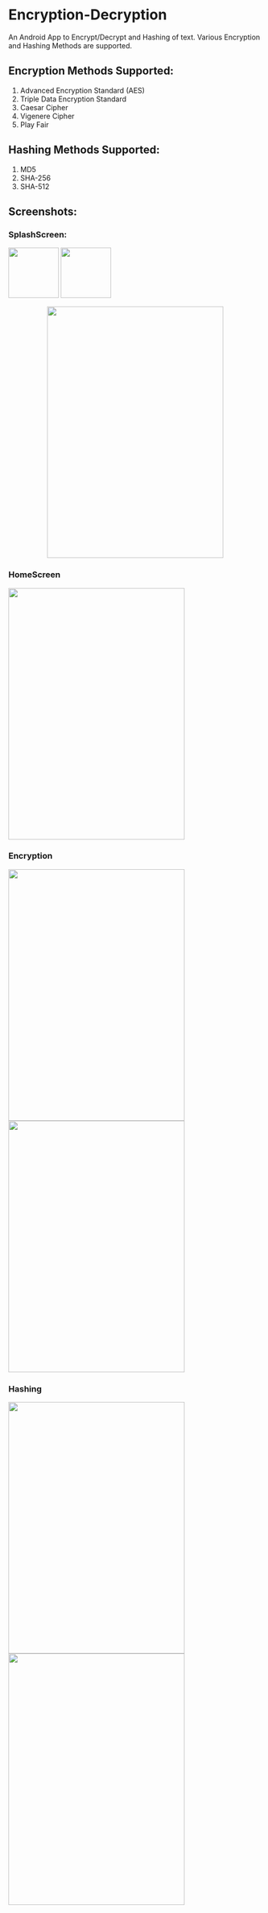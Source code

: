 # Encryption-Decryption
An Android App to Encrypt/Decrypt and Hashing of text. Various Encryption and Hashing Methods are supported. 

## Encryption Methods Supported:
1. Advanced Encryption Standard (AES)
2. Triple Data Encryption Standard
3. Caesar Cipher
4. Vigenere Cipher
5. Play Fair
## Hashing Methods Supported:
1. MD5
2. SHA-256
3. SHA-512

## Screenshots:

### SplashScreen:

<p float="left">
  <img src="https://raw.githubusercontent.com/Sanjupal3066/EHCF-Project/main/Screenshot/SplashScreen.jpg" width="100" />
  <img src="https://raw.githubusercontent.com/Sanjupal3066/EHCF-Project/main/Screenshot/SplashScreen.jpg" width="100" /> 
</p>
<center><img src="https://raw.githubusercontent.com/Sanjupal3066/EHCF-Project/main/Screenshot/SplashScreen.jpg" width="350" height="500"></center>

### HomeScreen

<img src="https://raw.githubusercontent.com/Sanjupal3066/EHCF-Project/main/Screenshot/HomeScreen.jpg" width="350" height="500">

### Encryption

<img src="https://raw.githubusercontent.com/Sanjupal3066/EHCF-Project/main/Screenshot/Encryption1.jpg" width="350" height="500">

<img src="https://raw.githubusercontent.com/Sanjupal3066/EHCF-Project/main/Screenshot/Encryption2.jpg" width="350" height="500">

### Hashing

<img src="https://raw.githubusercontent.com/Sanjupal3066/EHCF-Project/main/Screenshot/Hash1.jpg" width="350" height="500">

<img src="https://raw.githubusercontent.com/Sanjupal3066/EHCF-Project/main/Screenshot/Hash2.jpg" width="350" height="500">

